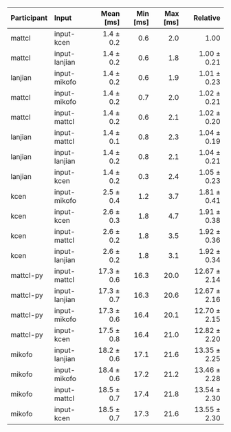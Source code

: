 | Participant | Input | Mean [ms] | Min [ms] | Max [ms] | Relative |
|:---|:---|---:|---:|---:|---:|
| mattcl | input-kcen | 1.4 ± 0.2 | 0.6 | 2.0 | 1.00 |
| mattcl | input-lanjian | 1.4 ± 0.2 | 0.6 | 1.8 | 1.00 ± 0.21 |
| lanjian | input-mikofo | 1.4 ± 0.2 | 0.6 | 1.9 | 1.01 ± 0.23 |
| mattcl | input-mikofo | 1.4 ± 0.2 | 0.7 | 2.0 | 1.02 ± 0.21 |
| mattcl | input-mattcl | 1.4 ± 0.2 | 0.6 | 2.1 | 1.02 ± 0.20 |
| lanjian | input-mattcl | 1.4 ± 0.1 | 0.8 | 2.3 | 1.04 ± 0.19 |
| lanjian | input-lanjian | 1.4 ± 0.2 | 0.8 | 2.1 | 1.04 ± 0.21 |
| lanjian | input-kcen | 1.4 ± 0.2 | 0.3 | 2.4 | 1.05 ± 0.23 |
| kcen | input-mikofo | 2.5 ± 0.4 | 1.2 | 3.7 | 1.81 ± 0.41 |
| kcen | input-kcen | 2.6 ± 0.3 | 1.8 | 4.7 | 1.91 ± 0.38 |
| kcen | input-mattcl | 2.6 ± 0.2 | 1.8 | 3.5 | 1.92 ± 0.36 |
| kcen | input-lanjian | 2.6 ± 0.2 | 1.8 | 3.1 | 1.92 ± 0.34 |
| mattcl-py | input-mattcl | 17.3 ± 0.6 | 16.3 | 20.0 | 12.67 ± 2.14 |
| mattcl-py | input-lanjian | 17.3 ± 0.7 | 16.3 | 20.6 | 12.67 ± 2.16 |
| mattcl-py | input-mikofo | 17.3 ± 0.6 | 16.4 | 20.1 | 12.70 ± 2.15 |
| mattcl-py | input-kcen | 17.5 ± 0.8 | 16.4 | 21.0 | 12.82 ± 2.20 |
| mikofo | input-lanjian | 18.2 ± 0.6 | 17.1 | 21.6 | 13.35 ± 2.25 |
| mikofo | input-mikofo | 18.4 ± 0.6 | 17.2 | 21.2 | 13.46 ± 2.28 |
| mikofo | input-mattcl | 18.5 ± 0.7 | 17.4 | 21.8 | 13.54 ± 2.30 |
| mikofo | input-kcen | 18.5 ± 0.7 | 17.3 | 21.6 | 13.55 ± 2.30 |
